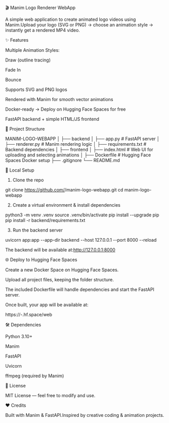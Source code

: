 🎬 Manim Logo Renderer WebApp

A simple web application to create animated logo videos using Manim.Upload your logo (SVG or PNG) → choose an animation style → instantly get a rendered MP4 video.

✨ Features

Multiple Animation Styles:

Draw (outline tracing)

Fade In

Bounce

Supports SVG and PNG logos

Rendered with Manim for smooth vector animations

Docker-ready → Deploy on Hugging Face Spaces for free

FastAPI backend + simple HTML/JS frontend

📂 Project Structure

MANIM-LOGO-WEBAPP
│
├── backend
│   ├── app.py              # FastAPI server
│   ├── renderer.py         # Manim rendering logic
│   ├── requirements.txt    # Backend dependencies
│
├── frontend
│   ├── index.html          # Web UI for uploading and selecting animations
│
├── Dockerfile              # Hugging Face Spaces Docker setup
├── .gitignore
└── README.md

🚀 Local Setup

1. Clone the repo

git clone https://github.com/<your-username>/manim-logo-webapp.git
cd manim-logo-webapp

2. Create a virtual environment & install dependencies

python3 -m venv .venv
source .venv/bin/activate
pip install --upgrade pip
pip install -r backend/requirements.txt

3. Run the backend server

uvicorn app:app --app-dir backend --host 127.0.0.1 --port 8000 --reload

The backend will be available at:http://127.0.0.1:8000

🌐 Deploy to Hugging Face Spaces

Create a new Docker Space on Hugging Face Spaces.

Upload all project files, keeping the folder structure.

The included Dockerfile will handle dependencies and start the FastAPI server.

Once built, your app will be available at:

https://<username>-<space-name>.hf.space/web

🛠 Dependencies

Python 3.10+

Manim

FastAPI

Uvicorn

ffmpeg (required by Manim)

📜 License

MIT License — feel free to modify and use.

❤️ Credits

Built with Manim & FastAPI.Inspired by creative coding & animation projects.


